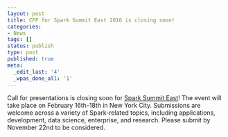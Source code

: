 ```yaml
---
layout: post
title: CFP for Spark Summit East 2016 is closing soon!
categories:
- News
tags: []
status: publish
type: post
published: true
meta:
  _edit_last: '4'
  _wpas_done_all: '1'
---
```

Call for presentations is closing soon for <a href="https://spark-summit.org/east-2016/">Spark Summit East</a>! The event will take place on February 16th-18th in New York City. Submissions are welcome across a variety of Spark-related topics, including applications, development, data science, enterprise, and research. Please submit by November 22nd to be considered.
